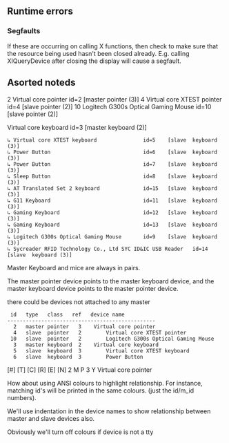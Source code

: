 ## Runtime errors
### Segfaults
If these are occurring on calling X functions, then check to make sure that the resource being used hasn't been closed already. E.g. calling XIQueryDevice after closing the display will cause a segfault.

## Asorted noteds
   2 Virtual core pointer                          id=2    [master pointer  (3)]
   4 Virtual core XTEST pointer                id=4    [slave  pointer  (2)]
  10 Logitech G300s Optical Gaming Mouse       id=10   [slave  pointer  (2)]
  
  
  Virtual core keyboard                         id=3    [master keyboard (2)]
  
    ↳ Virtual core XTEST keyboard               id=5    [slave  keyboard (3)]
    ↳ Power Button                              id=6    [slave  keyboard (3)]
    ↳ Power Button                              id=7    [slave  keyboard (3)]
    ↳ Sleep Button                              id=8    [slave  keyboard (3)]
    ↳ AT Translated Set 2 keyboard              id=15   [slave  keyboard (3)]
    ↳ G11 Keyboard                              id=11   [slave  keyboard (3)]
    ↳ Gaming Keyboard                           id=12   [slave  keyboard (3)]
    ↳ Gaming Keyboard                           id=13   [slave  keyboard (3)]
    ↳ Logitech G300s Optical Gaming Mouse       id=9    [slave  keyboard (3)]
    ↳ Sycreader RFID Technology Co., Ltd SYC ID&IC USB Reader   id=14   [slave  keyboard (3)]

Master Keyboard and mice are always in pairs.

The master pointer device points to the master keyboard device, 
and the master keyboard device points to the master pointer device.

there could be devices not attached to any master

```
 id   type   class   ref   device name
------------------------------------------------
  2   master pointer   3    Virtual core pointer
  4   slave  pointer   2        Virtual core XTEST pointer
 10   slave  pointer   2        Logitech G300s Optical Gaming Mouse
  3   master keyboard  2    Virtual core keyboard
  5   slave  keyboard  3        Virtual core XTEST keyboard
  6   slave  keyboard  3        Power Button
```

[#] [T] [C] [R] [E] [N]
 2   M   P   3   Y   Virtual core pointer
 
How about using ANSI colours to highlight relationship.
For instance, matching id's will be printed in the same
colours. (just the id/m_id numbers).

We'll use indentation in the device names to show relationship between master
and slave devices also.


Obviously we'll turn off colours if device is not a tty
